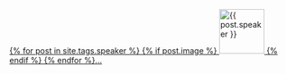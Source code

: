  <a href="/speakers/">
{% for post in site.tags.speaker %}
    {% if post.image %}
    <img src="{{ post.image.filename }}" alt="{{ post.speaker }}" height="80" />
    {% endif %}
{% endfor %}…
</a>